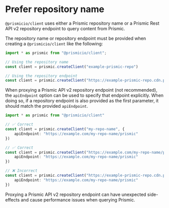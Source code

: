# Prefer repository name

`@prismicio/client` uses either a Prismic repository name or a Prismic Rest API v2 repository endpoint to query content from Prismic.

The repository name or repository endpoint must be provided when creating a `@prismicio/client` like the following:

```typescript
import * as prismic from "@prismicio/client";

// Using the repository name
const client = prismic.createClient("example-prismic-repo")

// Using the repository endpoint
const client = prismic.createClient("https://example-prismic-repo.cdn.prismic.io/api/v2")
```

When proxying a Prismic API v2 repository endpoint (not recommended), the `apiEndpoint` option can be used to specify that endpoint explicitly. When doing so, if a repository endpoint is also provided as the first parameter, it should match the provided `apiEndpoint`.

```typescript
import * as prismic from "@prismicio/client"

// ✅ Correct
const client = prismic.createClient("my-repo-name", {
	apiEndpoint: "https://example.com/my-repo-name/prismic"
})

// ✅ Correct
const client = prismic.createClient("https://example.com/my-repo-name/prismic", {
	apiEndpoint: "https://example.com/my-repo-name/prismic"
})

// ❌ Incorrect
const client = prismic.createClient("https://example-prismic-repo.cdn.prismic.io/api/v2", {
	apiEndpoint: "https://example.com/my-repo-name/prismic"
})
```

Proxying a Prismic API v2 repository endpoint can have unexpected side-effects and cause performance issues when querying Prismic.
